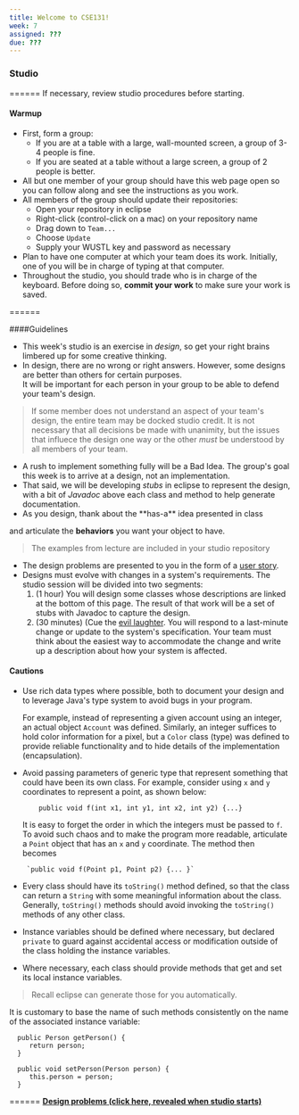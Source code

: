 ```yaml
---
title: Welcome to CSE131!
week: 7
assigned: ???
due: ???
---
```


### Studio

======
If necessary, review studio procedures before starting.

#### Warmup

* First, form a group:
   * If you are at a table with a large, wall-mounted screen, a group of 3-4 people is fine.
   * If you are seated at a table without a large screen, a group of 2 people is better.
* All but one member of your group should have this web page open so you can follow along and see the instructions as you work.
* All members of the group should update their repositories:
   * Open your repository in eclipse
   * Right-click (control-click on a mac) on your repository name
   * Drag down to `Team...`
   * Choose `Update`
   * Supply your WUSTL key and password as necessary
* Plan to have one computer at which your team does its work. Initially, one of you will be in charge of typing at that computer.
* Throughout the studio, you should trade who is in charge of the keyboard. Before doing so, **commit your work** to make sure your work is saved.

======

####Guidelines

* This week's studio is an exercise in *design*, so get your
right brains limbered up for some creative thinking.
* In design, there are no wrong or right answers.  However, some designs
are better than others for certain purposes.  
It will be important for each person in your
group to be able to defend your team's design.

> If some member does not understand an aspect of your team's design, the
> entire team may be docked studio credit.   It is not necessary that
> all decisions be made with unanimity, but the issues that influece
> the design one way or the other *must* be understood by all
> members of your team.

* A rush to implement something fully will be a Bad Idea. The group's goal this week is to arrive at a design, not an implementation.
* That said, we will be developing *stubs* in eclipse to
represent the design, with a bit of *Javadoc* above each class
and method to help generate documentation.
  <LI> As you design, thank about the **has-a** idea presented in class
and articulate the **behaviors** you want your object to have.

> The examples from lecture are included in your studio repository

* The design problems are presented to you in the form of a [user story](http://www.extremeprogramming.org/rules/userstories.html).
* Designs must evolve with changes in a system's requirements.  The studio
session will be divided into two segments:
   1. (1 hour) You will design some classes whose descriptions are linked
   at the bottom of this page.  The result of that work will be a set
   of stubs with Javadoc to capture the design.
   2. (30 minutes) (Cue the [evil laughter](elaugh.wav). You will respond to a last-minute change or update
   to the system's specification.
   Your team must think about the easiest
   way to accommodate the change and write up a description about how your
   system is affected.

#### Cautions

* Use rich data types where possible, both to document your design and to leverage Java's type system to avoid bugs in your program.

   For example, instead of representing a given account using an integer,
   an actual object `Account` was defined.  Similarly,
   an integer suffices to hold color information for a pixel, but
   a `Color` class (type) was defined to provide reliable
   functionality and to hide details of the implementation
   (encapsulation).
 
* Avoid passing parameters of generic type that represent something
       that could have been its own class.  For example, consider
       using `x` and `y` coordinates to represent
       a point, as shown below:

          public void f(int x1, int y1, int x2, int y2) {...}

   It is easy to forget the order in which the integers must be passed
   to `f`.  To avoid such chaos and to make the program more
   readable, articulate a `Point` object that has an `x` and `y` coordinate.  The method then becomes

       `public void f(Point p1, Point p2) {... }`

* Every class should have its `toString()` method defined,
       so that the class can return a `String` with some
       meaningful information about the class.  
       Generally, `toString()`
       methods should avoid invoking the `toString()` methods of any
       other class.
* Instance variables should be defined where necessary, but declared
       `private` to guard against accidental access or
       modification outside of the class holding the instance variables.
* Where necessary, each class should provide methods that get and set
       its local instance variables.  

> Recall eclipse can generate those for you automatically.

   It is customary to base the name
       of such methods consistently on the name of the associated
       instance variable:

      public Person getPerson() {
         return person;
      }

      public void setPerson(Person person) {
         this.person = person;
      }



======
**[Design problems (click here, revealed when studio starts)](design.html)**

